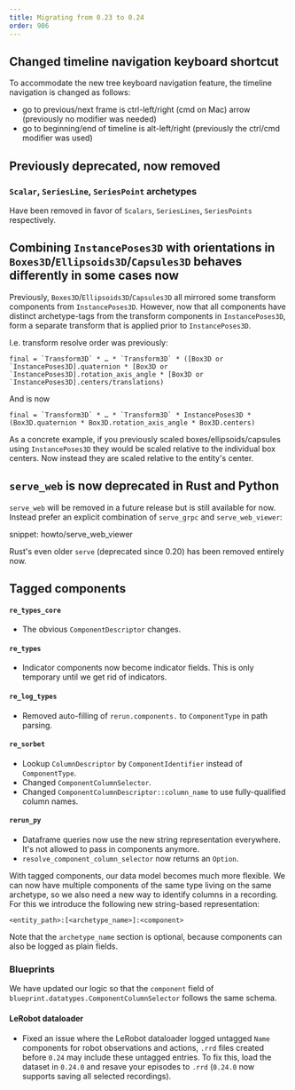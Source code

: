 ```yaml
---
title: Migrating from 0.23 to 0.24
order: 986
---
```

<!--   ^^^ this number must be _decremented_ when you copy/paste this file -->

## Changed timeline navigation keyboard shortcut

To accommodate the new tree keyboard navigation feature, the timeline navigation is changed as follows:

- go to previous/next frame is ctrl-left/right (cmd on Mac) arrow (previously no modifier was needed)
- go to beginning/end of timeline is alt-left/right (previously the ctrl/cmd modifier was used)

## Previously deprecated, now removed

### `Scalar`, `SeriesLine`, `SeriesPoint` archetypes

Have been removed in favor of `Scalars`, `SeriesLines`, `SeriesPoints` respectively.


## Combining `InstancePoses3D` with orientations in `Boxes3D`/`Ellipsoids3D`/`Capsules3D` behaves differently in some cases now

Previously, `Boxes3D`/`Ellipsoids3D`/`Capsules3D` all mirrored some transform components from `InstancePoses3D`.
However, now that all components have distinct archetype-tags from the transform components in `InstancePoses3D`, form a separate transform
that is applied prior to `InstancePoses3D`.

I.e. transform resolve order was previously:
```
final = `Transform3D` * … * `Transform3D` * ([Box3D or `InstancePoses3D].quaternion * [Box3D or `InstancePoses3D].rotation_axis_angle * [Box3D or `InstancePoses3D].centers/translations)
```
And is now
```
final = `Transform3D` * … * `Transform3D` * InstancePoses3D * (Box3D.quaternion * Box3D.rotation_axis_angle * Box3D.centers)
```

As a concrete example, if you previously scaled boxes/ellipsoids/capsules using `InstancePoses3D` they would be scaled relative to the individual box centers.
Now instead they are scaled relative to the entity's center.

## `serve_web` is now deprecated in Rust and Python

`serve_web` will be removed in a future release but is still available for now.
Instead prefer an explicit combination of `serve_grpc` and `serve_web_viewer`:

snippet: howto/serve_web_viewer

Rust's even older `serve` (deprecated since 0.20) has been removed entirely now.

## Tagged components

<!-- TODO(grtlr): These are ad-hoc notes from https://github.com/rerun-io/rerun/pull/10082 and need to be cleaned up! -->

#### `re_types_core`

* The obvious `ComponentDescriptor` changes.

#### `re_types`

* Indicator components now become indicator fields. This is only temporary until we get rid of indicators.

#### `re_log_types`

* Removed auto-filling of `rerun.components.` to `ComponentType` in path parsing.

#### `re_sorbet`

* Lookup `ColumnDescriptor` by `ComponentIdentifier` instead of `ComponentType`.
* Changed `ComponentColumnSelector`.
* Changed `ComponentColumnDescriptor::column_name` to use fully-qualified column names.

#### `rerun_py`

* Dataframe queries now use the new string representation everywhere. It's not allowed to pass in components anymore.
* `resolve_component_column_selector` now returns an `Option`.

With tagged components, our data model becomes much more flexible.
We can now have multiple components of the same type living on the same archetype, so we also need a new way to identify columns in a recording.
For this we introduce the following new string-based representation:

```
<entity_path>:[<archetype_name>]:<component>
```

Note that the `archetype_name` section is optional, because components can also be logged as plain fields.

### Blueprints

We have updated our logic so that the `component` field of `blueprint.datatypes.ComponentColumnSelector` follows the same schema.

#### LeRobot dataloader

* Fixed an issue where the LeRobot dataloader logged untagged `Name` components for robot observations and actions, `.rrd` files created before `0.24` may include these untagged entries. To fix this, load the dataset in `0.24.0` and resave your episodes to `.rrd` (`0.24.0` now supports saving all selected recordings).
